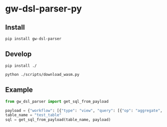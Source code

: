 # gw-dsl-parser-py


## Install

```
pip install gw-dsl-parser
```

## Develop

```
pip install ./

python ./scripts/download_wasm.py
```

## Example

```python
from gw_dsl_parser import get_sql_from_payload

payload = {"workflow": [{"type": "view", "query": [{"op": "aggregate", "groupBy": [], "measures": [{"field": "*", "agg": "count", "asFieldKey": "count"}]}]}]}
table_name = "test_table"
sql = get_sql_from_payload(table_name, payload)
```
